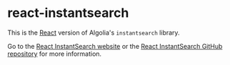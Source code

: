 # react-instantsearch

This is the [React](https://facebook.github.io/react) version of Algolia's `instantsearch` library.

Go to the [React InstantSearch website](https://www.algolia.com/doc/guides/building-search-ui/what-is-instantsearch/react/) or the [React InstantSearch GitHub repository](https://github.com/algolia/instantsearch.js) for more information.
